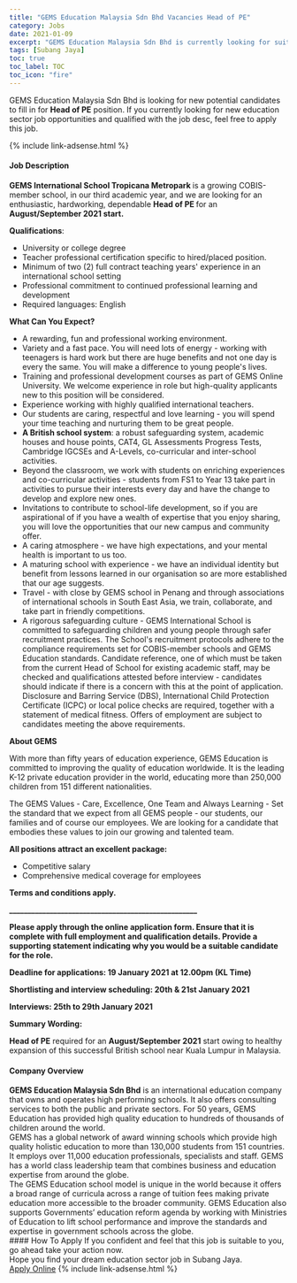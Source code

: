 ```yaml
---
title: "GEMS Education Malaysia Sdn Bhd Vacancies Head of PE" 
category: Jobs 
date: 2021-01-09 
excerpt: "GEMS Education Malaysia Sdn Bhd is currently looking for suitable person to fill in the Head of PE which positioned at Subang Jaya" 
tags: [Subang Jaya] 
toc: true 
toc_label: TOC 
toc_icon: "fire" 
--- 
```


<p>GEMS Education Malaysia Sdn Bhd is looking for new potential candidates to fill in for <b>Head of PE</b> position. If you currently looking for new education sector job opportunities and qualified with the job desc, feel free to apply this job.
</p>{% include link-adsense.html %} 
 <div><div><h4>Job Description</h4></div><div><div><span><div><p><strong>GEMS International School Tropicana Metropark </strong>is a growing COBIS-member school, in our third academic year, and we are looking for an enthusiastic, hardworking, dependable <strong>Head of PE </strong>for an <strong>August/September 2021 start.</strong></p><p><strong>Qualifications</strong>:</p><ul><li>University or college degree</li><li>Teacher professional certification specific to hired/placed position.</li><li>Minimum of two (2) full contract teaching years' experience in an international school setting</li><li>Professional commitment to continued professional learning and development</li><li>Required languages: English</li></ul><p><strong>What Can You Expect?</strong></p><ul><li>A rewarding, fun and professional working environment.</li><li>Variety and a fast pace. You will need lots of energy - working with teenagers is hard work but there are huge benefits and not one day is every the same. You will make a difference to young people's lives.</li><li>Training and professional development courses as part of GEMS Online University. We welcome experience in role but high-quality applicants new to this position will be considered.</li><li>Experience working with highly qualified international teachers.</li><li>Our students are caring, respectful and love learning - you will spend your time teaching and nurturing them to be great people.</li><li><strong>A British school system</strong>: a robust safeguarding system, academic houses and house points, CAT4, GL Assessments Progress Tests, Cambridge IGCSEs and A-Levels, co-curricular and inter-school activities.</li><li>Beyond the classroom, we work with students on enriching experiences and co-curricular activities - students from FS1 to Year 13 take part in activities to pursue their interests every day and have the change to develop and explore new ones.</li><li>Invitations to contribute to school-life development, so if you are aspirational of if you have a wealth of expertise that you enjoy sharing, you will love the opportunities that our new campus and community offer.</li><li>A caring atmosphere - we have high expectations, and your mental health is important to us too.</li><li>A maturing school with experience - we have an individual identity but benefit from lessons learned in our organisation so are more established that our age suggests.</li><li>Travel - with close by GEMS school in Penang and through associations of international schools in South East Asia, we train, collaborate, and take part in friendly competitions.</li><li>A rigorous safeguarding culture - GEMS International School is committed to safeguarding children and young people through safer recruitment practices. The School's recruitment protocols adhere to the compliance requirements set for COBIS-member schools and GEMS Education standards. Candidate reference, one of which must be taken from the current Head of School for existing academic staff, may be checked and qualifications attested before interview - candidates should indicate if there is a concern with this at the point of application. Disclosure and Barring Service (DBS), International Child Protection Certificate (ICPC) or local police checks are required, together with a statement of medical fitness. Offers of employment are subject to candidates meeting the above requirements.</li></ul><p><strong>About GEMS</strong></p><p>With more than fifty years of education experience, GEMS Education is committed to improving the quality of education worldwide. It is the leading K-12 private education provider in the world, educating more than 250,000 children from 151 different nationalities.</p><p>The GEMS Values - Care, Excellence, One Team and Always Learning - Set the standard that we expect from all GEMS people - our students, our families and of course our employees. We are looking for a candidate that embodies these values to join our growing and talented team.</p><p><strong>All positions attract an excellent package:</strong></p><ul><li>Competitive salary</li><li>Comprehensive medical coverage for employees</li></ul><p><strong>Terms and conditions apply.</strong></p><p><strong>___________________________________________________</strong></p><p><strong>Please apply through the online application form. Ensure that it is complete with full employment and qualification details. Provide a supporting statement indicating why you would be a suitable candidate for the role.</strong></p><p><strong>Deadline for applications: 19 January 2021 at 12.00pm (KL Time)</strong></p><p><strong>Shortlisting and interview scheduling: 20th &amp; 21st January 2021</strong></p><p><strong>Interviews: 25th to 29th January 2021</strong></p><p><strong>Summary Wording:</strong></p><p><strong>Head of PE</strong> required for an <strong>August/September 2021</strong> start owing to healthy expansion of this successful British school near Kuala Lumpur in Malaysia.</p></div></span></div></div></div> 
<div><div><h4>Company Overview</h4></div><div><div><span><div><div>
<div>
<div><strong>GEMS Education Malaysia Sdn Bhd</strong> is an international education company that owns and operates high performing schools. It also offers consulting services to both the public and private sectors. For 50 years, GEMS Education has provided high quality education to hundreds of thousands of children around the world.</div>
<div>GEMS has a global network of award winning schools which provide high quality holistic education to more than 130,000 students from 151 countries. It employs over 11,000 education professionals, specialists and staff. GEMS has a world class leadership team that combines business and education expertise from around the globe.</div>
<div>The GEMS Education school model is unique in the world because it offers a broad range of curricula across a range of tuition fees making private education more accessible to the broader community. GEMS Education also supports Governments&#8217; education reform agenda by working with Ministries of Education to lift school performance and improve the standards and expertise in government schools across the globe.</div>
</div>
</div></div></span></div></div></div> 
#### How To Apply 
If you confident and feel that this job is suitable to you, go ahead take your action now. <br/> 
Hope you find your dream education sector job in Subang Jaya. <br/> 
<a href="https://www.jobstreet.com.my/en/job/head-of-pe-4457395?jobId=jobstreet-my-job-4457395&sectionRank=16&token=0~7b60a29f-16fd-4139-bdd5-52a9b101e9a8&fr=SRP%20View%20In%20New%20Ta" class="btn btn--info" target="_blank" rel="nofollow noopenner">Apply Online</a> 
{% include link-adsense.html %} 